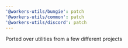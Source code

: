 ```yaml
---
'@workers-utils/bungie': patch
'@workers-utils/common': patch
'@workers-utils/discord': patch
---
```


Ported over utilities from a few different projects

